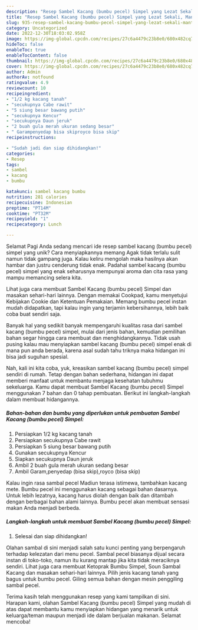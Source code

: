 ```yaml
---
description: "Resep Sambel Kacang (bumbu pecel) Simpel yang Lezat Sekali, Mantap"
title: "Resep Sambel Kacang (bumbu pecel) Simpel yang Lezat Sekali, Mantap"
slug: 935-resep-sambel-kacang-bumbu-pecel-simpel-yang-lezat-sekali-mantap
category: Uncategorized
date: 2022-12-30T18:03:02.958Z
image: https://img-global.cpcdn.com/recipes/27c6a4479c23b8e0/680x482cq70/sambel-kacang-bumbu-pecel-simpel-foto-resep-utama.jpg
hideToc: false
enableToc: true
enableTocContent: false
thumbnail: https://img-global.cpcdn.com/recipes/27c6a4479c23b8e0/680x482cq70/sambel-kacang-bumbu-pecel-simpel-foto-resep-utama.jpg
cover: https://img-global.cpcdn.com/recipes/27c6a4479c23b8e0/680x482cq70/sambel-kacang-bumbu-pecel-simpel-foto-resep-utama.jpg
author: Admin
authorAv: notfound
ratingvalue: 4.9
reviewcount: 10
recipeingredient:
- "1/2 kg kacang tanah"
- "secukupnya Cabe rawit"
- "5 siung besar bawang putih"
- "secukupnya Kencur"
- "secukupnya Daun jeruk"
- "2 buah gula merah ukuran sedang besar"
- " Garampenyedap bisa skiproyco bisa skip"
recipeinstructions:

- "Sudah jadi dan siap dihidangkan!"
categories:
- Resep
tags:
- sambel
- kacang
- bumbu

katakunci: sambel kacang bumbu 
nutrition: 281 calories
recipecuisine: Indonesian
preptime: "PT14M"
cooktime: "PT32M"
recipeyield: "1"
recipecategory: Lunch

---
```



Selamat Pagi Anda sedang mencari ide resep sambel kacang (bumbu pecel) simpel yang unik? Cara menyiapkannya memang Agak tidak terlalu sulit namun tidak gampang juga. Kalau keliru mengolah maka hasilnya akan hambar dan justru cenderung tidak enak. Padahal sambel kacang (bumbu pecel) simpel yang enak seharusnya mempunyai aroma dan cita rasa yang mampu memancing selera kita.


Lihat juga cara membuat Sambel Kacang (bumbu pecel) Simpel dan masakan sehari-hari lainnya. Dengan memakai Cookpad, kamu menyetujui Kebijakan Cookie dan Ketentuan Pemakaian. Memang bumbu pecel instan mudah didapatkan, tapi kalau ingin yang terjamin kebersihannya, lebih baik coba buat sendiri saja.

Banyak hal yang sedikit banyak mempengaruhi kualitas rasa dari sambel kacang (bumbu pecel) simpel, mulai dari jenis bahan, kemudian pemilihan bahan segar hingga cara membuat dan menghidangkannya. Tidak usah pusing kalau mau menyiapkan sambel kacang (bumbu pecel) simpel enak di mana pun anda berada, karena asal sudah tahu triknya maka hidangan ini bisa jadi suguhan spesial.


Nah, kali ini kita coba, yuk, kreasikan sambel kacang (bumbu pecel) simpel sendiri di rumah. Tetap dengan bahan sederhana, hidangan ini dapat memberi manfaat untuk membantu menjaga kesehatan tubuhmu sekeluarga. Kamu dapat membuat Sambel Kacang (bumbu pecel) Simpel menggunakan 7 bahan dan 0 tahap pembuatan. Berikut ini langkah-langkah dalam membuat hidangannya.

<!--inarticleads1-->

##### Bahan-bahan dan bumbu yang diperlukan untuk pembuatan Sambel Kacang (bumbu pecel) Simpel:

1. Persiapkan 1/2 kg kacang tanah
1. Persiapkan secukupnya Cabe rawit
1. Persiapkan 5 siung besar bawang putih
1. Gunakan secukupnya Kencur
1. Siapkan secukupnya Daun jeruk
1. Ambil 2 buah gula merah ukuran sedang besar
1. Ambil  Garam,penyedap (bisa skip),royco (bisa skip)


Kalau ingin rasa sambal pecel Madiun terasa istimewa, tambahkan kacang mete. Bumbu pecel ini menggunakan kacang sebagai bahan dasarnya. Untuk lebih lezatnya, kacang harus diolah dengan baik dan ditambah dengan berbagai bahan alami lainnya. Bumbu pecel akan membuat sensasi makan Anda menjadi berbeda. 

<!--inarticleads2-->

##### Langkah-langkah untuk membuat Sambel Kacang (bumbu pecel) Simpel:


1. Selesai dan siap dihidangkan!

Olahan sambal di sini menjadi salah satu kunci penting yang berpengaruh terhadap kelezatan dari menu pecel. Sambal pecel biasanya dijual secara instan di toko-toko, namun itu kurang mantap jika kita tidak meraciknya sendiri. Lihat juga cara membuat Ketoprak Bumbu Simpel, Soun Sambal Kacang dan masakan sehari-hari lainnya. Pilih jenis kacang tanah yang bagus untuk bumbu pecel. Giling semua bahan dengan mesin penggiling sambal pecel. 

Terima kasih telah menggunakan resep yang kami tampilkan di sini. Harapan kami, olahan Sambel Kacang (bumbu pecel) Simpel yang mudah di atas dapat membantu kamu menyiapkan hidangan yang menarik untuk keluarga/teman maupun menjadi ide dalam berjualan makanan. Selamat mencoba!
